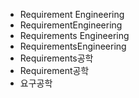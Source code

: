 ﻿- Requirement Engineering
- RequirementEngineering
- Requirements Engineering
- RequirementsEngineering
- Requirements공학
- Requirement공학
- 요구공학

